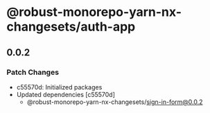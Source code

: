 # @robust-monorepo-yarn-nx-changesets/auth-app

## 0.0.2

### Patch Changes

- c55570d: Initialized packages
- Updated dependencies [c55570d]
  - @robust-monorepo-yarn-nx-changesets/sign-in-form@0.0.2
